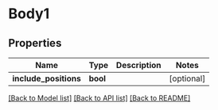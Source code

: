 # Body1

## Properties
Name | Type | Description | Notes
------------ | ------------- | ------------- | -------------
**include_positions** | **bool** |  | [optional] 

[[Back to Model list]](../README.md#documentation-for-models) [[Back to API list]](../README.md#documentation-for-api-endpoints) [[Back to README]](../README.md)


